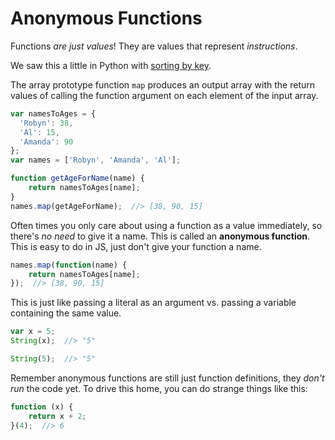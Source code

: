 # Anonymous Functions
Functions _are just values_!
They are values that represent _instructions_.

We saw this a little in Python with [sorting by key](/notes/sorting.md).

The array prototype function `map` produces an output array with the return values of calling the function argument on each element of the input array.
```js
var namesToAges = {
  'Robyn': 38,
  'Al': 15,
  'Amanda': 90
};
var names = ['Robyn', 'Amanda', 'Al'];

function getAgeForName(name) {
    return namesToAges[name];
}
names.map(getAgeForName);  //> [38, 90, 15]
```

Often times you only care about using a function as a value immediately, so there's _no need_ to give it a name.
This is called an **anonymous function**.
This is easy to do in JS, just don't give your function a name.
```js
names.map(function(name) {
    return namesToAges[name];
});  //> [38, 90, 15]
```

This is just like passing a literal as an argument vs. passing a variable containing the same value.
```js
var x = 5;
String(x);  //> "5"

String(5);  //> "5"
```

Remember anonymous functions are still just function definitions, they _don't run_ the code yet.
To drive this home, you can do strange things like this:
```js
function (x) {
    return x + 2;
}(4);  //> 6
```
